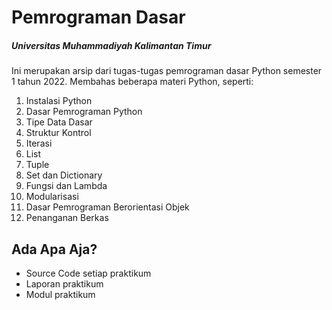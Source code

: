 # Pemrograman Dasar
##### Universitas Muhammadiyah Kalimantan Timur

Ini merupakan arsip dari tugas-tugas pemrograman dasar Python semester 1 tahun 2022.
Membahas beberapa materi Python, seperti:

1. Instalasi Python
2. Dasar Pemrograman Python
3. Tipe Data Dasar
4. Struktur Kontrol
5. Iterasi
6. List
7. Tuple
8. Set dan Dictionary
9. Fungsi dan Lambda
10. Modularisasi
11. Dasar Pemrograman Berorientasi Objek
12. Penanganan Berkas

## Ada Apa Aja?

- Source Code setiap praktikum
- Laporan praktikum
- Modul praktikum

